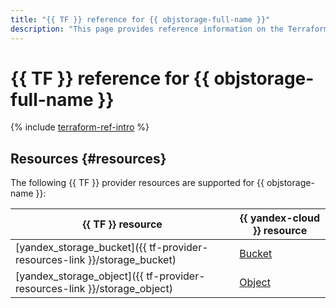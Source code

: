```yaml
---
title: "{{ TF }} reference for {{ objstorage-full-name }}"
description: "This page provides reference information on the Terraform provider resources supported for {{ network-load-balancer-name }}."
---
```


# {{ TF }} reference for {{ objstorage-full-name }}

{% include [terraform-ref-intro](../_includes/terraform-ref-intro.md) %}

## Resources {#resources}

The following {{ TF }} provider resources are supported for {{ objstorage-name }}:

| **{{ TF }} resource** | **{{ yandex-cloud }} resource** |
| --- | --- |
| [yandex_storage_bucket]({{ tf-provider-resources-link }}/storage_bucket) | [Bucket](./concepts/bucket.md) |
| [yandex_storage_object]({{ tf-provider-resources-link }}/storage_object) | [Object](./concepts/object.md) |